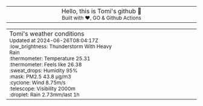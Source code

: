 
<div align="center">
<table>
<tbody>
<td align="center">
<img width="2000" height="0"><br>
Hello, this is Tomi's github 👋<br>
<sup>Built with ❤️, GO & Github Actions</sup><br>
<img width="2000" height="0">
</td>
</tbody>
</table>
</div>
<table>
<tbody>
<td align="left">
<img width="2000" height="0"><br>
Tomi's weather conditions<br>
<sup>Updated at 2024-06-26T08:04:17Z</sup><br>
<sup>:low_brightness: Thunderstorm With Heavy Rain</sup><br>
<sup>:thermometer: Temperature 25.31 </sup><br>
<sup>:thermometer: Feels like 26.38</sup><br>
<sup>:sweat_drops: Humidity 95%</sup><br>
<sup>:mask: PM2.5 43.8 μg/m3</sup><br>
<sup>:cyclone: Wind 8.75m/s </sup><br>
<sup>:telescope: Visibility 2000m </sup><br>
<sup>:droplet: Rain 2.73mm/last 1h </sup><br>
<img width="2000" height="0">
</td>
<td align="left">
<img width="2000" height="0"><br>
<br>
<img width="2000" height="0">
</td>
</tbody>
</table>
</div>
    